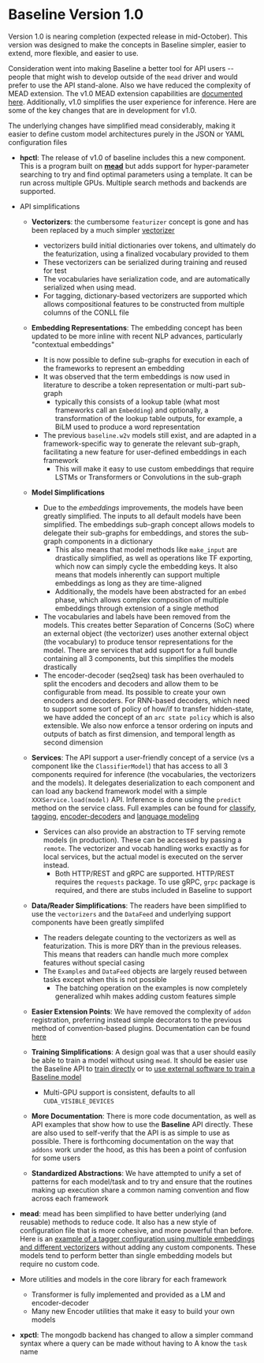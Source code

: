 Baseline Version 1.0
====================

Version 1.0 is nearing completion (expected release in mid-October).  This version was designed to make the concepts in Baseline simpler, easier to extend, more flexible, and easier to use.

Consideration went into making Baseline a better tool for API users -- people that might wish to develop outside of the `mead` driver and would prefer to use the API stand-alone.  Also we have reduced the complexity of MEAD extension.  The v1.0 MEAD extension capabilities are [documented here](https://github.com/dpressel/baseline/blob/feature/v1/docs/addons.md). Additionally, v1.0 simplifies the user experience for inference.  Here are some of the key changes that are in development for v1.0.

The underlying changes have simplified mead considerably, making it easier to define custom model architectures purely in the JSON or YAML configuration files

- **hpctl**: The release of v1.0 of baseline includes this a new component. This is a program built on [**mead**](mead.md) but adds support for hyper-parameter searching to try and find optimal parameters using a template. It can be run across multiple GPUs.  Multiple search methods and backends are supported.

- API simplifications
  - **Vectorizers**: the cumbersome `featurizer` concept is gone and has been replaced by a much simpler [vectorizer](https://github.com/dpressel/baseline/blob/feature/v1/python/baseline/vectorizers.py)
    - vectorizers build initial dictionaries over tokens, and ultimately do the featurization, using a finalized vocabulary provided to them
    - These vectorizers can be serialized during training and reused for test
    - The vocabularies have serialization code, and are automatically serialized when using mead.
    - For tagging, dictionary-based vectorizers are supported which allows compositional features to be constructed from multiple columns of the CONLL file
  - **Embedding Representations**: The embedding concept has been updated to be more inline with recent NLP advances, particularly "contextual embeddings"
    - It is now possible to define sub-graphs for execution in each of the frameworks to represent an embedding
    - It was observed that the term embeddings is now used in literature to describe a token representation or multi-part sub-graph
      - typically this consists of a lookup table (what most frameworks call an `Embedding`) and optionally, a transformation of the lookup table outputs, for example, a BiLM used to produce a word representation
    - The previous `baseline.w2v` models still exist, and are adapted in a framework-specific way to generate the relevant sub-graph, facilitating a new feature for user-defined embeddings in each framework
      - This will make it easy to use custom embeddings that require LSTMs or Transformers or Convolutions in the sub-graph
  - **Model Simplifications**
    - Due to the *embeddings* improvements, the models have been greatly simplified.  The inputs to all default models have been simplified. The embeddings sub-graph concept allows models to delegate their sub-graphs for embeddings, and stores the sub-graph components in a dictionary
        - This also means that model methods like `make_input` are drastically simplified, as well as operations like TF exporting, which now can simply cycle the embedding keys.  It also means that models inherently can support multiple embeddings as long as they are time-aligned
        - Additionally, the models have been abstracted for an `embed` phase, which allows complex composition of multiple embeddings through extension of a single method
    - The vocabularies and labels have been removed from the models.  This creates better Separation of Concerns (SoC) where an external object (the vectorizer) uses another external object (the vocabulary) to produce tensor representations for the model.  There are services that add support for a full bundle containing all 3 components, but this simplifies the models drastically
    - The encoder-decoder (seq2seq) task has been overhauled to split the encoders and decoders and allow them to be configurable from mead.  Its possible to create your own encoders and decoders.  For RNN-based decoders, which need to support some sort of policy of how/if to transfer hidden-state, we have added the concept of an `arc state policy` which is also extensible.  We also now enforce a tensor ordering on inputs and outputs of batch as first dimension, and temporal length as second dimension

  - **Services**: The API support a user-friendly concept of a service (vs a component like the `ClassifierModel`) that has access to all 3 components required for inference (the vocabularies, the vectorizers and the models).  It delegates deserialization to each component and can load any backend framework model with a simple `XXXService.load(model)` API.  Inference is done using the `predict` method on the service class.  Full examples can be found for [classify](https://github.com/dpressel/baseline/blob/feature/v1/api-examples/classify-text.py), [tagging](https://github.com/dpressel/baseline/blob/feature/v1/api-examples/tag-text.py), [encoder-decoders](https://github.com/dpressel/baseline/blob/feature/v1/api-examples/ed-text.py) and [language modeling](https://github.com/dpressel/baseline/blob/feature/v1/api-examples/lm-text.py)
    - Services can also provide an abstraction to TF serving remote models (in production).  These can be accessed by passing a `remote`.  The vectorizer and vocab handling works exactly as for local services, but the actual model is executed on the server instead.
      - Both HTTP/REST and gRPC are supported.  HTTP/REST requires the `requests` package.  To use gRPC, `grpc` package is required, and there are stubs included in Baseline to support
  - **Data/Reader Simplifications**: The readers have been simplified to use the `vectorizers` and the `DataFeed` and underlying support components have been greatly simplifed
    - The readers delegate counting to the vectorizers as well as featurization.  This is more DRY than in the previous releases.  This means that readers can handle much more complex features without special casing
    - The `Examples` and `DataFeed` objects are largely reused between tasks except when this is not possible
      - The batching operation on the examples is now completely generalized whih makes adding custom features simple
  - **Easier Extension Points**: We have removed the complexity of `addon` registration, preferring instead simple decorators to the previous method of convention-based plugins.  Documentation can be found [here](https://github.com/dpressel/baseline/blob/feature/v1/docs/addons.md)
  - **Training Simplifications**: A design goal was that a user should easily be able to train a model without using `mead`.  It should be easier use the Baseline API to [train directly](https://github.com/dpressel/baseline/blob/feature/v1/api-examples/tf-train-classifier-from-scratch.py) or to [use external software to train a Baseline model](https://github.com/dpressel/baseline/blob/feature/v1/api-examples/tf-estimator.py)
    - Multi-GPU support is consistent, defaults to all `CUDA_VISIBLE_DEVICES`
  - **More Documentation**: There is more code documentation, as well as API examples that show how to use the **Baseline** API directly.  These are also used to self-verify that the API is as simple to use as possible.  There is forthcoming documentation on the way that `addons` work under the hood, as this has been a point of confusion for some users
  - **Standardized Abstractions**: We have attempted to unify a set of patterns for each model/task and to try and ensure that the routines making up execution share a common naming convention and flow across each framework
- **mead**: mead has been simplified to have better underlying (and reusable) methods to reduce code.  It also has a new style of configuration file that is more cohesive, and more powerful than before.  Here is an [example of a tagger configuration using multiple embeddings and different vectorizers](https://github.com/dpressel/baseline/blob/feature/v1/python/mead/config/twpos.json) without adding any custom components.  These models tend to perform better than single embedding models but require no custom code.
- More utilities and models in the core library for each framework
  - Transformer is fully implemented and provided as a LM and encoder-decoder
  - Many new Encoder utilities that make it easy to build your own models
 
- **xpctl**: The mongodb backend has changed to allow a simpler command syntax where a query can be made without having to A
know the `task` name
